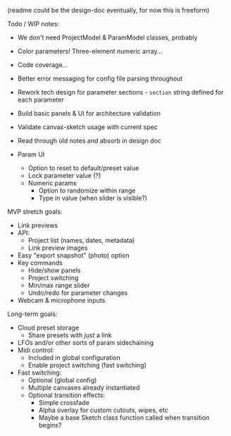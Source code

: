 (readme could be the design-doc eventually, for now this is freeform)

Todo / WIP notes:

-   We don't need ProjectModel & ParamModel classes, probably
-   Color parameters! Three-element numeric array...
-   Code coverage...
-   Better error messaging for config file parsing throughout
-   Rework tech design for parameter sections - `section` string defined for each parameter

-   Build basic panels & UI for architecture validation
-   Validate canvas-sketch usage with current spec
-   Read through old notes and absorb in design doc

-   Param UI
    -   Option to reset to default/preset value
    -   Lock parameter value (?)
    -   Numeric params
        -   Option to randomize within range
        -   Type in value (when slider is visible?)

MVP stretch goals:

-   Link previews
-   API:
    -   Project list (names, dates, metadata)
    -   Link preview images
-   Easy "export snapshot" (photo) option
-   Key commands
    -   Hide/show panels
    -   Project switching
    -   Min/max range slider
    -   Undo/redo for parameter changes
-   Webcam & microphone inputs

Long-term goals:

-   Cloud preset storage
    -   Share presets with _just_ a link
-   LFOs and/or other sorts of param sidechaining
-   Midi control:
    -   Included in global configuration
    -   Enable project switching (fast switching)
-   Fast switching:
    -   Optional (global config)
    -   Multiple canvases already instantiated
    -   Optional transition effects:
        -   Simple crossfade
        -   Alpha overlay for custom cutouts, wipes, etc
        -   Maybe a base Sketch class function called when transition begins?
